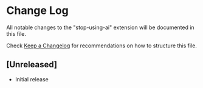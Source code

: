 # Change Log

All notable changes to the "stop-using-ai" extension will be documented in this file.

Check [Keep a Changelog](http://keepachangelog.com/) for recommendations on how to structure this file.

## [Unreleased]

- Initial release
